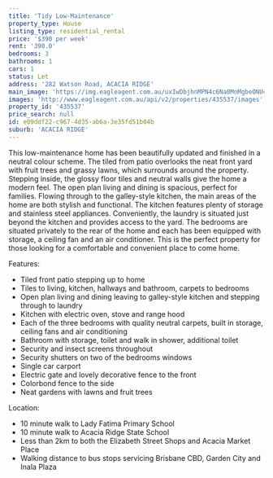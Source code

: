 ```yaml
---
title: 'Tidy Low-Maintenance'
property_type: House
listing_type: residential_rental
price: '$390 per week'
rent: '390.0'
bedrooms: 3
bathrooms: 1
cars: 1
status: Let
address: '282 Watson Road, ACACIA RIDGE'
main_image: 'https://img.eagleagent.com.au/uxIwDbjhnMPN4c6Na0MnMgbeONU=/1280x854/smart/https://s3-us-west-2.amazonaws.com/eagleagent-orig/images/6825365/424435506-image-M.jpg'
images: 'http://www.eagleagent.com.au/api/v2/properties/435537/images'
property_id: '435537'
price_search: null
id: e09ddf22-c967-4d35-ab6a-3e35fd51b04b
suburb: 'ACACIA RIDGE'
---
```

This low-maintenance home has been beautifully updated and finished in a neutral colour scheme. The tiled from patio overlooks the neat front yard with fruit trees and grassy lawns, which surrounds around the property. Stepping inside, the glossy floor tiles and neutral walls give the home a modern feel. The open plan living and dining is spacious, perfect for families. Flowing through to the galley-style kitchen, the main areas of the home are both stylish and functional. The kitchen features plenty of storage and stainless steel appliances. Conveniently, the laundry is situated just beyond the kitchen and provides access to the yard. The bedrooms are situated privately to the rear of the home and each has been equipped with storage, a ceiling fan and an air conditioner. This is the perfect property for those looking for a comfortable and convenient place to come home.

Features:
‭
*  Tiled front patio stepping up to home
*  Tiles to living, kitchen, hallways and bathroom, carpets to bedrooms
*  Open plan living and dining leaving to galley-style kitchen and stepping through to laundry
*  Kitchen with electric oven, stove and range hood
*  Each of the three bedrooms with quality neutral carpets, built in storage, ceiling fans and air conditioning
*  Bathroom with storage, toilet and walk in shower, additional toilet
*  Security and insect screens throughout
*  Security shutters on two of the bedrooms windows
*  Single car carport
*  Electric gate and lovely decorative fence to the front
*  Colorbond fence to the side
*  Neat gardens with lawns and fruit trees

Location:
*  10 minute walk to Lady Fatima Primary School
*  10 minute walk to Acacia Ridge State School
*  Less than 2km to both the Elizabeth Street Shops and Acacia Market Place
*  Walking distance to bus stops servicing Brisbane CBD, Garden City and Inala Plaza